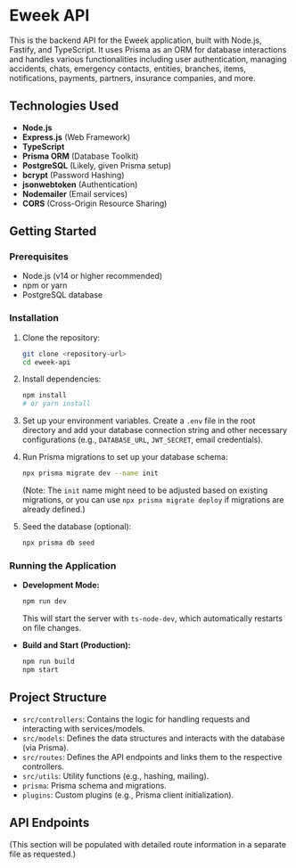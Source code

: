 # Eweek API

This is the backend API for the Eweek application, built with Node.js, Fastify, and TypeScript. It uses Prisma as an ORM for database interactions and handles various functionalities including user authentication, managing accidents, chats, emergency contacts, entities, branches, items, notifications, payments, partners, insurance companies, and more.

## Technologies Used

*   **Node.js**
*   **Express.js** (Web Framework)
*   **TypeScript**
*   **Prisma ORM** (Database Toolkit)
*   **PostgreSQL** (Likely, given Prisma setup)
*   **bcrypt** (Password Hashing)
*   **jsonwebtoken** (Authentication)
*   **Nodemailer** (Email services)
*   **CORS** (Cross-Origin Resource Sharing)

## Getting Started

### Prerequisites

*   Node.js (v14 or higher recommended)
*   npm or yarn
*   PostgreSQL database

### Installation

1.  Clone the repository:
    ```bash
    git clone <repository-url>
    cd eweek-api
    ```
2.  Install dependencies:
    ```bash
    npm install
    # or yarn install
    ```
3.  Set up your environment variables. Create a `.env` file in the root directory and add your database connection string and other necessary configurations (e.g., `DATABASE_URL`, `JWT_SECRET`, email credentials).

4.  Run Prisma migrations to set up your database schema:
    ```bash
    npx prisma migrate dev --name init
    ```
    (Note: The `init` name might need to be adjusted based on existing migrations, or you can use `npx prisma migrate deploy` if migrations are already defined.)

5.  Seed the database (optional):
    ```bash
    npx prisma db seed
    ```

### Running the Application

*   **Development Mode:**
    ```bash
    npm run dev
    ```
    This will start the server with `ts-node-dev`, which automatically restarts on file changes.

*   **Build and Start (Production):**
    ```bash
    npm run build
    npm start
    ```

## Project Structure

*   `src/controllers`: Contains the logic for handling requests and interacting with services/models.
*   `src/models`: Defines the data structures and interacts with the database (via Prisma).
*   `src/routes`: Defines the API endpoints and links them to the respective controllers.
*   `src/utils`: Utility functions (e.g., hashing, mailing).
*   `prisma`: Prisma schema and migrations.
*   `plugins`: Custom plugins (e.g., Prisma client initialization).

## API Endpoints

(This section will be populated with detailed route information in a separate file as requested.)
